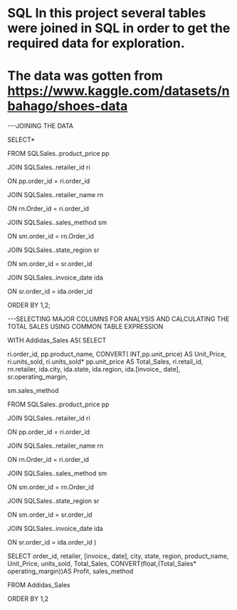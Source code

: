 # SQL In this project several tables were joined in SQL in order to get the required data for exploration.
# The data was gotten from https://www.kaggle.com/datasets/nbahago/shoes-data

---JOINING THE DATA 


SELECT*










FROM SQLSales..product_price pp

JOIN SQLSales..retailer_id ri

ON  pp.order_id = ri.order_id

JOIN  SQLSales..retailer_name rn 

ON rn.Order_id = ri.order_id 

JOIN SQLSales..sales_method sm 

ON  sm.order_id  = rn.Order_id

JOIN SQLSales..state_region sr 

ON sm.order_id = sr.order_id

JOIN SQLSales..invoice_date ida

ON   sr.order_id = ida.order_id 




ORDER BY 1,2;



---SELECTING MAJOR COLUMNS FOR ANALYSIS AND CALCULATING THE TOTAL SALES USING COMMON TABLE EXPRESSION 


WITH Addidas_Sales AS(
SELECT

ri.order_id,
pp.product_name,
CONVERT( INT,pp.unit_price) AS Unit_Price,
ri.units_sold,
ri.units_sold* pp.unit_price AS Total_Sales,
ri.retail_id,
rn.retailer,
ida.city,
ida.state,
ida.region,
ida.[invoice_ date],
sr.operating_margin,

sm.sales_method

FROM SQLSales..product_price pp

JOIN SQLSales..retailer_id ri

ON  pp.order_id = ri.order_id

JOIN  SQLSales..retailer_name rn 

ON rn.Order_id = ri.order_id 

JOIN SQLSales..sales_method sm 

ON  sm.order_id  = rn.Order_id

JOIN SQLSales..state_region sr 

ON sm.order_id = sr.order_id

JOIN SQLSales..invoice_date ida

ON   sr.order_id = ida.order_id )



SELECT
order_id,
retailer,
[invoice_ date],
city,
state,
region,
product_name,
Unit_Price,
units_sold,
Total_Sales,
CONVERT(float,(Total_Sales* operating_margin))AS Profit,
sales_method



FROM Addidas_Sales

ORDER BY 1,2

